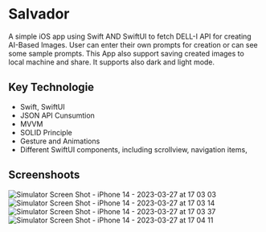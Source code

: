 # Salvador
A simple iOS app using Swift AND SwiftUI to fetch DELL-I API for creating AI-Based Images. User can enter their own prompts for creation or can see some sample prompts. This App also support saving created images to local machine and share. It supports also dark and light mode.

## Key Technologie
- Swift, SwiftUI
- JSON API Cunsumtion
- MVVM 
- SOLID Principle
- Gesture and Animations
- Different SwiftUI components, including scrollview, navigation items,


## Screenshoots
![Simulator Screen Shot - iPhone 14 - 2023-03-27 at 17 03 03](https://user-images.githubusercontent.com/54360982/227981109-6f760433-e170-4949-8049-c82255aee65e.png)
![Simulator Screen Shot - iPhone 14 - 2023-03-27 at 17 03 14](https://user-images.githubusercontent.com/54360982/227981125-b943487e-3a78-4669-9da3-44bba02774ae.png)
![Simulator Screen Shot - iPhone 14 - 2023-03-27 at 17 03 37](https://user-images.githubusercontent.com/54360982/227981134-37a98f7b-e233-4989-99f8-ced1bb008069.png)
![Simulator Screen Shot - iPhone 14 - 2023-03-27 at 17 04 11](https://user-images.githubusercontent.com/54360982/227981140-8257b3c1-e626-46ec-8833-dc5cfae13ad8.png)
